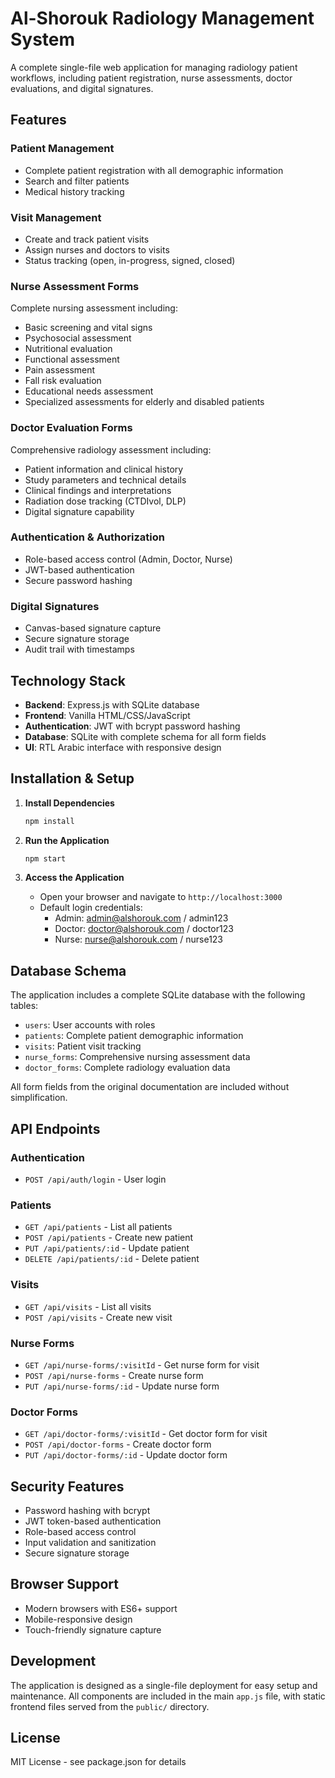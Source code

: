 # Al-Shorouk Radiology Management System

A complete single-file web application for managing radiology patient workflows, including patient registration, nurse assessments, doctor evaluations, and digital signatures.

## Features

### Patient Management
- Complete patient registration with all demographic information
- Search and filter patients
- Medical history tracking

### Visit Management
- Create and track patient visits
- Assign nurses and doctors to visits
- Status tracking (open, in-progress, signed, closed)

### Nurse Assessment Forms
Complete nursing assessment including:
- Basic screening and vital signs
- Psychosocial assessment
- Nutritional evaluation
- Functional assessment
- Pain assessment
- Fall risk evaluation
- Educational needs assessment
- Specialized assessments for elderly and disabled patients

### Doctor Evaluation Forms
Comprehensive radiology assessment including:
- Patient information and clinical history
- Study parameters and technical details
- Clinical findings and interpretations
- Radiation dose tracking (CTDIvol, DLP)
- Digital signature capability

### Authentication & Authorization
- Role-based access control (Admin, Doctor, Nurse)
- JWT-based authentication
- Secure password hashing

### Digital Signatures
- Canvas-based signature capture
- Secure signature storage
- Audit trail with timestamps

## Technology Stack

- **Backend**: Express.js with SQLite database
- **Frontend**: Vanilla HTML/CSS/JavaScript
- **Authentication**: JWT with bcrypt password hashing
- **Database**: SQLite with complete schema for all form fields
- **UI**: RTL Arabic interface with responsive design

## Installation & Setup

1. **Install Dependencies**
   ```bash
   npm install
   ```

2. **Run the Application**
   ```bash
   npm start
   ```

3. **Access the Application**
   - Open your browser and navigate to `http://localhost:3000`
   - Default login credentials:
     - Admin: admin@alshorouk.com / admin123
     - Doctor: doctor@alshorouk.com / doctor123
     - Nurse: nurse@alshorouk.com / nurse123

## Database Schema

The application includes a complete SQLite database with the following tables:

- `users`: User accounts with roles
- `patients`: Complete patient demographic information
- `visits`: Patient visit tracking
- `nurse_forms`: Comprehensive nursing assessment data
- `doctor_forms`: Complete radiology evaluation data

All form fields from the original documentation are included without simplification.

## API Endpoints

### Authentication
- `POST /api/auth/login` - User login

### Patients
- `GET /api/patients` - List all patients
- `POST /api/patients` - Create new patient
- `PUT /api/patients/:id` - Update patient
- `DELETE /api/patients/:id` - Delete patient

### Visits
- `GET /api/visits` - List all visits
- `POST /api/visits` - Create new visit

### Nurse Forms
- `GET /api/nurse-forms/:visitId` - Get nurse form for visit
- `POST /api/nurse-forms` - Create nurse form
- `PUT /api/nurse-forms/:id` - Update nurse form

### Doctor Forms
- `GET /api/doctor-forms/:visitId` - Get doctor form for visit
- `POST /api/doctor-forms` - Create doctor form
- `PUT /api/doctor-forms/:id` - Update doctor form

## Security Features

- Password hashing with bcrypt
- JWT token-based authentication
- Role-based access control
- Input validation and sanitization
- Secure signature storage

## Browser Support

- Modern browsers with ES6+ support
- Mobile-responsive design
- Touch-friendly signature capture

## Development

The application is designed as a single-file deployment for easy setup and maintenance. All components are included in the main `app.js` file, with static frontend files served from the `public/` directory.

## License

MIT License - see package.json for details